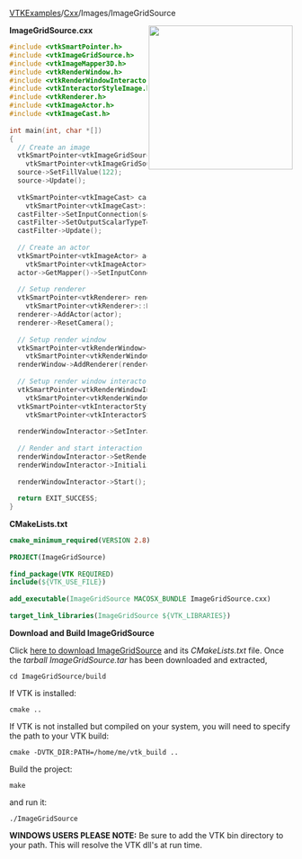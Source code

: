 [VTKExamples](/home/)/[Cxx](/Cxx)/Images/ImageGridSource

<img align="right" src="https://github.com/lorensen/VTKExamples/blob/gh-pages/Testing/Baseline/Images/TestImageGridSource.png?raw=true" width="256" />

**ImageGridSource.cxx**
```c++
#include <vtkSmartPointer.h>
#include <vtkImageGridSource.h>
#include <vtkImageMapper3D.h>
#include <vtkRenderWindow.h>
#include <vtkRenderWindowInteractor.h>
#include <vtkInteractorStyleImage.h>
#include <vtkRenderer.h>
#include <vtkImageActor.h>
#include <vtkImageCast.h>
 
int main(int, char *[])
{
  // Create an image
  vtkSmartPointer<vtkImageGridSource> source =
    vtkSmartPointer<vtkImageGridSource>::New();
  source->SetFillValue(122);
  source->Update();
 
  vtkSmartPointer<vtkImageCast> castFilter =
    vtkSmartPointer<vtkImageCast>::New();
  castFilter->SetInputConnection(source->GetOutputPort());
  castFilter->SetOutputScalarTypeToUnsignedChar();
  castFilter->Update();
 
  // Create an actor
  vtkSmartPointer<vtkImageActor> actor =
    vtkSmartPointer<vtkImageActor>::New();
  actor->GetMapper()->SetInputConnection(castFilter->GetOutputPort());
 
  // Setup renderer
  vtkSmartPointer<vtkRenderer> renderer =
    vtkSmartPointer<vtkRenderer>::New();
  renderer->AddActor(actor);
  renderer->ResetCamera();
 
  // Setup render window
  vtkSmartPointer<vtkRenderWindow> renderWindow =
    vtkSmartPointer<vtkRenderWindow>::New();
  renderWindow->AddRenderer(renderer);
 
  // Setup render window interactor
  vtkSmartPointer<vtkRenderWindowInteractor> renderWindowInteractor =
    vtkSmartPointer<vtkRenderWindowInteractor>::New();
  vtkSmartPointer<vtkInteractorStyleImage> style =
    vtkSmartPointer<vtkInteractorStyleImage>::New();
 
  renderWindowInteractor->SetInteractorStyle(style);
 
  // Render and start interaction
  renderWindowInteractor->SetRenderWindow(renderWindow);
  renderWindowInteractor->Initialize();
 
  renderWindowInteractor->Start();
 
  return EXIT_SUCCESS;
}
```
**CMakeLists.txt**
```cmake
cmake_minimum_required(VERSION 2.8)
 
PROJECT(ImageGridSource)
 
find_package(VTK REQUIRED)
include(${VTK_USE_FILE})
 
add_executable(ImageGridSource MACOSX_BUNDLE ImageGridSource.cxx)
 
target_link_libraries(ImageGridSource ${VTK_LIBRARIES})
```

**Download and Build ImageGridSource**

Click [here to download ImageGridSource](https://github.com/lorensen/VTKWikiExamplesTarballs/raw/master/ImageGridSource.tar) and its *CMakeLists.txt* file.
Once the *tarball ImageGridSource.tar* has been downloaded and extracted,
```
cd ImageGridSource/build 
```
If VTK is installed:
```
cmake ..
```
If VTK is not installed but compiled on your system, you will need to specify the path to your VTK build:
```
cmake -DVTK_DIR:PATH=/home/me/vtk_build ..
```
Build the project:
```
make
```
and run it:
```
./ImageGridSource
```
**WINDOWS USERS PLEASE NOTE:** Be sure to add the VTK bin directory to your path. This will resolve the VTK dll's at run time.


